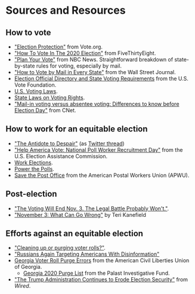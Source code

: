 # Sources and Resources

## How to vote

* ["Election Protection"](https://www.vote.org/election-protection/) from Vote.org.
* ["How To Vote In The 2020 Election"](https://projects.fivethirtyeight.com/how-to-vote-2020/) from FiveThirtyEight.
* ["Plan Your Vote"](https://www.nbcnews.com/specials/plan-your-vote-state-by-state-guide-voting-by-mail-early-in-person-voting-election/index.html) from NBC News. Straightforward breakdown of state-by-state rules for voting, especially by mail.
* ["How to Vote by Mail in Every State"](https://www.wsj.com/articles/how-to-vote-by-mail-in-every-state-11597840923) from the Wall Street Journal.
* [Election Official Directory and State Voting Requirements](https://www.usvotefoundation.org/vote/eoddomestic.htm) from the U.S. Vote Foundation.
* [U.S. Voting Laws](https://www.usa.gov/voting-laws).
* [State Laws on Voting Rights](https://www.workplacefairness.org/voting-rights-time-off-work).
* ["Mail-in voting versus absentee voting: Differences to know before Election Day"](https://www.cnet.com/how-to/mail-in-voting-versus-absentee-voting-differences-to-know-before-election-day/) from CNet.


## How to work for an equitable election

* ["The Antidote to Despair"](https://terikanefield-blog.com/the-antidote-to-despair/) (as [Twitter thread](https://twitter.com/Teri_Kanefield/status/1300139973874573312))
* ["Help America Vote: National Poll Worker Recruitment Day"](https://www.eac.gov/help-america-vote) from the U.S. Election Assistance Commission.
* [Work Elections](https://www.workelections.com/).
* [Power the Polls](https://www.powerthepolls.org/).
* [Save the Post Office](https://www.apwu.org/savepostoffice) from the American Postal Workers Union (APWU).


## Post-election

* ["The Voting Will End Nov. 3. The Legal Battle Probably Won't."](https://www.nytimes.com/2020/08/08/us/politics/voting-nov-3-election.html).
* ["November 3: What Can Go Wrong"](https://terikanefield-blog.com/november-3-what-can-go-wrong-expanded-list/) by Teri Kanefield


## Efforts against an equitable election

* ["Cleaning up or purging voter rolls?"](https://www.npr.org/2019/12/20/790319853/are-states-purging-or-cleaning-voter-registration-rolls).
* ["Russians Again Targeting Americans With Disinformation"](https://www.nytimes.com/2020/09/01/technology/facebook-russia-disinformation-election.html?smid=tw-share)
* [Georgia Voter Roll Purge Errors](https://www.acluga.org/sites/default/files/georgia_voter_roll_purge_errors_report.pdf) from the American Civil Liberties Union of Georgia.
  * [Georgia 2020 Purge List](https://www.savemyvote2020.org/georgia-voter-purge-list-2020/) from the Palast Investigative Fund.
* ["The Trump Administration Continues to Erode Election Security"](https://www.wired.com/story/trump-election-security-dhs-doj-odni/) from _Wired_.

